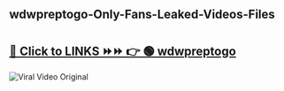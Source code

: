 
 ## wdwpreptogo-Only-Fans-Leaked-Videos-Files

# <h2><a href="https://mediaupload.pro?wdwpreptogo">🔗 Click to LINKS ⏩⏩ 👉 🟢 wdwpreptogo </a></h2>

<a href="https://mediaupload.pro?wdwpreptogo" rel="nofollow" data-target="animated-image.originalLink"><img src="https://i.ibb.co.com/xMMVF88/686577567.gif" alt="Viral Video Original" style="max-width: 100%; display: inline-block;" data-target="animated-image.originalImage"></a>